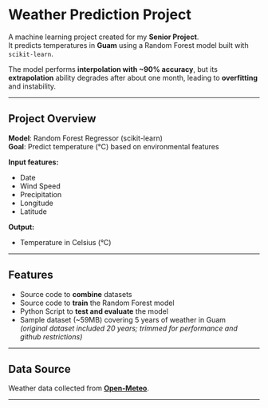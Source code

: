 # Weather Prediction Project
A machine learning project created for my **Senior Project**.  
It predicts temperatures in **Guam** using a Random Forest model built with `scikit-learn`.

The model performs **interpolation with ~90% accuracy**, but its **extrapolation** ability degrades after about one month, leading to **overfitting** and instability.

---

## Project Overview

**Model**: Random Forest Regressor (scikit-learn)  
**Goal**: Predict temperature (°C) based on environmental features

**Input features:**
- Date
- Wind Speed
- Precipitation
- Longitude
- Latitude

**Output:**
- Temperature in Celsius (°C)

---

## Features

- Source code to **combine** datasets 
- Source code to **train** the Random Forest model
- Python Script to **test and evaluate** the model
- Sample dataset (~59MB) covering 5 years of weather in Guam  
  *(original dataset included 20 years; trimmed for performance and github restrictions)*

---

## Data Source

Weather data collected from **[Open-Meteo](https://open-meteo.com)**.

---
